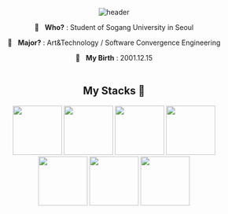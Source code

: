 <div align="center">
  
![header](https://capsule-render.vercel.app/api?type=soft&color=0:EEFF00,100:a82da8&height=200&section=header&text=Inyoung&fontSize=90&stroke=c6d0ce)
</div>


<p align="center" font-size=30> 🏫&nbsp;&nbsp;&nbsp;<b>Who?</b> : Student of Sogang University in Seoul </h3>
<p align="center"> 📖&nbsp;&nbsp;&nbsp;<b>Major?</b> : Art&Technology / Software Convergence Engineering </h3>
<p align="center"> 🎉&nbsp;&nbsp;&nbsp;<b>My Birth</b> : 2001.12.15</h3>
<br>
<br>

<h2 align="center">My Stacks 🚀</h2>
<p align="center"> 
  
  <img src="https://cdn.jsdelivr.net/gh/devicons/devicon/icons/html5/html5-original-wordmark.svg" width=100/>
  <img src="https://cdn.jsdelivr.net/gh/devicons/devicon/icons/css3/css3-original-wordmark.svg" width=100/> 
  <img src="https://cdn.jsdelivr.net/gh/devicons/devicon/icons/javascript/javascript-original.svg" width= 100 />
  <img src="https://cdn.jsdelivr.net/gh/devicons/devicon/icons/python/python-original-wordmark.svg" width = 100 /> 
  <img src="https://cdn.jsdelivr.net/gh/devicons/devicon/icons/c/c-original.svg" width=100 />
  <img src="https://cdn.jsdelivr.net/gh/devicons/devicon/icons/react/react-original.svg" width=100 />
  <img src="https://cdn.jsdelivr.net/gh/devicons/devicon/icons/premierepro/premierepro-original.svg"width=100/>
          
          
          
  
</p>
          
          
<!--
**rmdnps10/rmdnps10** is a ✨ _special_ ✨ repository because its `README.md` (this file) appears on your GitHub profile.

Here are some ideas to get you started:

- 🔭 I’m currently working on ...
- 🌱 I’m currently learning ...
- 👯 I’m looking to collaborate on ...
- 🤔 I’m looking for help with ...
- 💬 Ask me about ...
- 📫 How to reach me: ...
- 😄 Pronouns: ...
- ⚡ Fun fact: ...
-->
